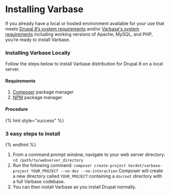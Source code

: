 # Installing Varbase

If you already have a local or hosted environment available for your use that meets [Drupal 8’s system requirements](https://www.drupal.org/requirements) and/or [Varbase's system requirements](requirements.md) including working versions of Apache, MySQL, and PHP, you’re ready to install Varbase.

### Installing Varbase Locally

Follow the steps below to install Varbase distribution for Drupal 8 on a local server.

#### Requirements

1. [Composer](https://getcomposer.org/doc/00-intro.md) package manager
2. [NPM](https://www.npmjs.com/) package manager

#### Procedure

{% hint style="success" %}
### 3 easy steps to install
{% endhint %}

1. From a command prompt window, navigate to your web server directory: `cd /path/to/webserver_directory`  
2. Run the following command: `composer create-project Vardot/varbase-project YOUR_PROJECT --no-dev --no-interaction`  Composer will create a new directory called `YOUR_PROJECT` containing a `docroot` directory with a full Varbase codebase. 
3. You can then install Varbase as you install Drupal normally.



